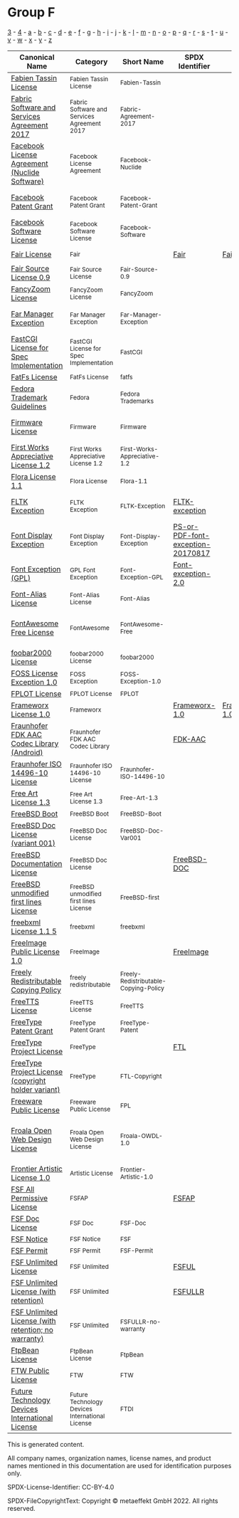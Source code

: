 # Group F

[3](../[3]/README.md) -
[4](../[4]/README.md) -
[a](../[a]/README.md) - 
[b](../[b]/README.md) - 
[c](../[c]/README.md) - 
[d](../[d]/README.md) - 
[e](../[e]/README.md) - 
[f](../[f]/README.md) - 
[g](../[g]/README.md) - 
[h](../[h]/README.md) - 
[i](../[i]/README.md) - 
[j](../[j]/README.md) - 
[k](../[k]/README.md) - 
[l](../[l]/README.md) - 
[m](../[m]/README.md) - 
[n](../[n]/README.md) - 
[o](../[o]/README.md) - 
[p](../[p]/README.md) - 
[q](../[q]/README.md) - 
[r](../[r]/README.md) - 
[s](../[s]/README.md) - 
[t](../[t]/README.md) - 
[u](../[u]/README.md) - 
[v](../[v]/README.md) - 
[w](../[w]/README.md) - 
[x](../[x]/README.md) - 
[y](../[y]/README.md) - 
[z](../[z]/README.md)

|Canonical Name|Category|Short Name|SPDX Identifier|OSI|Open CoDE|ScanCode|Matched ScanCode|Type|
| --- | --- | --- | --- | --- | --- | --- | --- | --- |
|[Fabien Tassin License]([fa]/Fabien-Tassin-License.yaml)|<sup>Fabien Tassin License</sup>|<sup>Fabien-Tassin</sup>| | |<sup> </sup>| [fabien-tassin](https://github.com/nexB/scancode-toolkit/blob/develop/src/licensedcode/data/licenses/fabien-tassin.LICENSE) | [fabien-tassin](https://github.com/nexB/scancode-toolkit/blob/develop/src/licensedcode/data/licenses/fabien-tassin.LICENSE) |<sup>terms</sup>|
|[Fabric Software and Services Agreement 2017]([fa]/Fabric-Software-and-Services-Agreement-2017.yaml)|<sup>Fabric Software and Services Agreement 2017</sup>|<sup>Fabric-Agreement-2017</sup>| | |<sup> </sup>| [fabric-agreement-2017](https://github.com/nexB/scancode-toolkit/blob/develop/src/licensedcode/data/licenses/fabric-agreement-2017.LICENSE) | [fabric-agreement-2017](https://github.com/nexB/scancode-toolkit/blob/develop/src/licensedcode/data/licenses/fabric-agreement-2017.LICENSE) |<sup>terms</sup>|
|[Facebook License Agreement (Nuclide Software)]([fa]/Facebook-License-Agreement-(Nuclide-Software).yaml)|<sup>Facebook License Agreement</sup>|<sup>Facebook-Nuclide</sup>| | |<sup> </sup>| [facebook-nuclide](https://github.com/nexB/scancode-toolkit/blob/develop/src/licensedcode/data/licenses/facebook-nuclide.LICENSE) | [facebook-nuclide](https://github.com/nexB/scancode-toolkit/blob/develop/src/licensedcode/data/licenses/facebook-nuclide.LICENSE) |<sup>terms</sup>|
|[Facebook Patent Grant]([fa]/Facebook-Patent-Grant.yaml)|<sup>Facebook Patent Grant</sup>|<sup>Facebook-Patent-Grant</sup>| | |<sup> </sup>| [facebook-patent-rights-2](https://github.com/nexB/scancode-toolkit/blob/develop/src/licensedcode/data/licenses/facebook-patent-rights-2.LICENSE) | [facebook-patent-rights-2](https://github.com/nexB/scancode-toolkit/blob/develop/src/licensedcode/data/licenses/facebook-patent-rights-2.LICENSE) |<sup>terms</sup>|
|[Facebook Software License]([fa]/Facebook-Software-License.yaml)|<sup>Facebook Software License</sup>|<sup>Facebook-Software</sup>| | |<sup> </sup>| [facebook-software-license](https://github.com/nexB/scancode-toolkit/blob/develop/src/licensedcode/data/licenses/facebook-software-license.LICENSE) | [facebook-software-license](https://github.com/nexB/scancode-toolkit/blob/develop/src/licensedcode/data/licenses/facebook-software-license.LICENSE) |<sup>terms</sup>|
|[Fair License]([fa]/Fair-License.yaml)|<sup>Fair</sup>|<sup> </sup>|[Fair](https://spdx.org/licenses/Fair.html)| [Fair](https://opensource.org/licenses/Fair) |<sup>not approved</sup>| [fair](https://github.com/nexB/scancode-toolkit/blob/develop/src/licensedcode/data/licenses/fair.LICENSE) | [fair](https://github.com/nexB/scancode-toolkit/blob/develop/src/licensedcode/data/licenses/fair.LICENSE) |<sup>terms</sup>|
|[Fair Source License 0.9]([fa]/Fair-Source-License-0.9.yaml)|<sup>Fair Source License</sup>|<sup>Fair-Source-0.9</sup>| | |<sup> </sup>| [fair-source-0.9](https://github.com/nexB/scancode-toolkit/blob/develop/src/licensedcode/data/licenses/fair-source-0.9.LICENSE) | [fair-source-0.9](https://github.com/nexB/scancode-toolkit/blob/develop/src/licensedcode/data/licenses/fair-source-0.9.LICENSE) |<sup>terms</sup>|
|[FancyZoom License]([fa]/FancyZoom-License.yaml)|<sup>FancyZoom License</sup>|<sup>FancyZoom</sup>| | |<sup> </sup>| [fancyzoom](https://github.com/nexB/scancode-toolkit/blob/develop/src/licensedcode/data/licenses/fancyzoom.LICENSE) | [fancyzoom](https://github.com/nexB/scancode-toolkit/blob/develop/src/licensedcode/data/licenses/fancyzoom.LICENSE) |<sup>terms</sup>|
|[Far Manager Exception]([fa]/Far-Manager-Exception.yaml)|<sup>Far Manager Exception</sup>|<sup>Far-Manager-Exception</sup>| | |<sup> </sup>| [far-manager-exception](https://github.com/nexB/scancode-toolkit/blob/develop/src/licensedcode/data/licenses/far-manager-exception.LICENSE) | [far-manager-exception](https://github.com/nexB/scancode-toolkit/blob/develop/src/licensedcode/data/licenses/far-manager-exception.LICENSE) |<sup>exception</sup>|
|[FastCGI License for Spec Implementation]([fa]/FastCGI-License-for-Spec-Implementation.yaml)|<sup>FastCGI License for Spec Implementation</sup>|<sup>FastCGI</sup>| | |<sup> </sup>| [openmarket-fastcgi](https://github.com/nexB/scancode-toolkit/blob/develop/src/licensedcode/data/licenses/openmarket-fastcgi.LICENSE) | [openmarket-fastcgi](https://github.com/nexB/scancode-toolkit/blob/develop/src/licensedcode/data/licenses/openmarket-fastcgi.LICENSE) |<sup>terms</sup>|
|[FatFs License]([fa]/FatFs-License.yaml)|<sup>FatFs License</sup>|<sup>fatfs</sup>| | |<sup> </sup>| [fatfs](https://github.com/nexB/scancode-toolkit/blob/develop/src/licensedcode/data/licenses/fatfs.LICENSE) | |<sup>terms</sup>|
|[Fedora Trademark Guidelines]([fe]/Fedora-Trademark-Guidelines.yaml)|<sup>Fedora</sup>|<sup>Fedora Trademarks</sup>| | |<sup> </sup>| | |<sup>terms</sup>|
|[Firmware License]([fi]/Firmware-License.yaml)|<sup>Firmware</sup>|<sup>Firmware</sup>| | |<sup> </sup>| [binary-linux-firmware](https://github.com/nexB/scancode-toolkit/blob/develop/src/licensedcode/data/licenses/binary-linux-firmware.LICENSE) | [intel-bcl](https://github.com/nexB/scancode-toolkit/blob/develop/src/licensedcode/data/licenses/intel-bcl.LICENSE) |<sup>terms</sup>|
|[First Works Appreciative License 1.2]([fi]/First-Works-Appreciative-License-1.2.yaml)|<sup>First Works Appreciative License 1.2</sup>|<sup>First-Works-Appreciative-1.2</sup>| | |<sup> </sup>| [first-works-appreciative-1.2](https://github.com/nexB/scancode-toolkit/blob/develop/src/licensedcode/data/licenses/first-works-appreciative-1.2.LICENSE) | [first-works-appreciative-1.2](https://github.com/nexB/scancode-toolkit/blob/develop/src/licensedcode/data/licenses/first-works-appreciative-1.2.LICENSE) |<sup>terms</sup>|
|[Flora License 1.1]([fl]/Flora-License-1.1.yaml)|<sup>Flora License</sup>|<sup>Flora-1.1</sup>| | |<sup> </sup>| [flora-1.1](https://github.com/nexB/scancode-toolkit/blob/develop/src/licensedcode/data/licenses/flora-1.1.LICENSE) | |<sup>terms</sup>|
|[FLTK Exception]([fl]/FLTK-Exception.yaml)|<sup>FLTK Exception</sup>|<sup>FLTK-Exception</sup>|[FLTK-exception](https://spdx.org/licenses/FLTK-exception.html)| |<sup> </sup>| [lgpl-2.0-fltk](https://github.com/nexB/scancode-toolkit/blob/develop/src/licensedcode/data/licenses/lgpl-2.0-fltk.LICENSE) | [fltk-exception-lgpl-2.0](https://github.com/nexB/scancode-toolkit/blob/develop/src/licensedcode/data/licenses/fltk-exception-lgpl-2.0.LICENSE) |<sup>exception</sup>|
|[Font Display Exception]([fo]/Font-Display-Exception.yaml)|<sup>Font Display Exception</sup>|<sup>Font-Display-Exception</sup>|[PS-or-PDF-font-exception-20170817](https://spdx.org/licenses/PS-or-PDF-font-exception-20170817.html)| |<sup> </sup>| [ps-or-pdf-font-exception-20170817](https://github.com/nexB/scancode-toolkit/blob/develop/src/licensedcode/data/licenses/ps-or-pdf-font-exception-20170817.LICENSE) | [ps-or-pdf-font-exception-20170817](https://github.com/nexB/scancode-toolkit/blob/develop/src/licensedcode/data/licenses/ps-or-pdf-font-exception-20170817.LICENSE) |<sup>exception</sup>|
|[Font Exception (GPL)]([fo]/Font-Exception-(GPL).yaml)|<sup>GPL Font Exception</sup>|<sup>Font-Exception-GPL</sup>|[Font-exception-2.0](https://spdx.org/licenses/Font-exception-2.0.html)| |<sup> </sup>| [font-exception-gpl](https://github.com/nexB/scancode-toolkit/blob/develop/src/licensedcode/data/licenses/font-exception-gpl.LICENSE) | [font-exception-gpl](https://github.com/nexB/scancode-toolkit/blob/develop/src/licensedcode/data/licenses/font-exception-gpl.LICENSE) |<sup>exception</sup>|
|[Font-Alias License]([fo]/Font-Alias-License.yaml)|<sup>Font-Alias License</sup>|<sup>Font-Alias</sup>| | |<sup> </sup>| [font-alias](https://github.com/nexB/scancode-toolkit/blob/develop/src/licensedcode/data/licenses/font-alias.LICENSE) | |<sup>terms</sup>|
|[FontAwesome Free License]([fo]/FontAwesome-Free-License.yaml)|<sup>FontAwesome</sup>|<sup>FontAwesome-Free</sup>| | |<sup> </sup>| | [cc-by-4.0](https://github.com/nexB/scancode-toolkit/blob/develop/src/licensedcode/data/licenses/cc-by-4.0.LICENSE), [gpl-1.0-plus](https://github.com/nexB/scancode-toolkit/blob/develop/src/licensedcode/data/licenses/gpl-1.0-plus.LICENSE), [mit](https://github.com/nexB/scancode-toolkit/blob/develop/src/licensedcode/data/licenses/mit.LICENSE), [ofl-1.1](https://github.com/nexB/scancode-toolkit/blob/develop/src/licensedcode/data/licenses/ofl-1.1.LICENSE) |<sup>terms</sup>|
|[foobar2000 License]([fo]/foobar2000-License.yaml)|<sup>foobar2000 License</sup>|<sup>foobar2000</sup>| | |<sup> </sup>| [foobar2000](https://github.com/nexB/scancode-toolkit/blob/develop/src/licensedcode/data/licenses/foobar2000.LICENSE) | [foobar2000](https://github.com/nexB/scancode-toolkit/blob/develop/src/licensedcode/data/licenses/foobar2000.LICENSE) |<sup>terms</sup>|
|[FOSS License Exception 1.0]([fo]/FOSS-License-Exception-1.0.yaml)|<sup>FOSS Exception</sup>|<sup>FOSS-Exception-1.0</sup>| | |<sup> </sup>| | |<sup>exception</sup>|
|[FPLOT License]([fp]/FPLOT-License.yaml)|<sup>FPLOT License</sup>|<sup>FPLOT</sup>| | |<sup> </sup>| [fplot](https://github.com/nexB/scancode-toolkit/blob/develop/src/licensedcode/data/licenses/fplot.LICENSE) | [fplot](https://github.com/nexB/scancode-toolkit/blob/develop/src/licensedcode/data/licenses/fplot.LICENSE) |<sup>terms</sup>|
|[Frameworx License 1.0]([fr]/Frameworx-License-1.0.yaml)|<sup>Frameworx</sup>|<sup> </sup>|[Frameworx-1.0](https://spdx.org/licenses/Frameworx-1.0.html)| [Frameworx-1.0](https://opensource.org/licenses/Frameworx-1.0) |<sup> </sup>| [frameworx-1.0](https://github.com/nexB/scancode-toolkit/blob/develop/src/licensedcode/data/licenses/frameworx-1.0.LICENSE) | [frameworx-1.0](https://github.com/nexB/scancode-toolkit/blob/develop/src/licensedcode/data/licenses/frameworx-1.0.LICENSE) |<sup>terms</sup>|
|[Fraunhofer FDK AAC Codec Library (Android)]([fr]/Fraunhofer-FDK-AAC-Codec-Library-(Android).yaml)|<sup>Fraunhofer FDK AAC Codec Library</sup>|<sup> </sup>|[FDK-AAC](https://spdx.org/licenses/FDK-AAC.html)| |<sup>not approved</sup>| [fraunhofer-fdk-aac-codec](https://github.com/nexB/scancode-toolkit/blob/develop/src/licensedcode/data/licenses/fraunhofer-fdk-aac-codec.LICENSE) | [fraunhofer-fdk-aac-codec](https://github.com/nexB/scancode-toolkit/blob/develop/src/licensedcode/data/licenses/fraunhofer-fdk-aac-codec.LICENSE) |<sup>terms</sup>|
|[Fraunhofer ISO 14496-10 License]([fr]/Fraunhofer-ISO-14496-10-License.yaml)|<sup>Fraunhofer ISO 14496-10 License</sup>|<sup>Fraunhofer-ISO-14496-10</sup>| | |<sup> </sup>| [fraunhofer-iso-14496-10](https://github.com/nexB/scancode-toolkit/blob/develop/src/licensedcode/data/licenses/fraunhofer-iso-14496-10.LICENSE) | [fraunhofer-iso-14496-10](https://github.com/nexB/scancode-toolkit/blob/develop/src/licensedcode/data/licenses/fraunhofer-iso-14496-10.LICENSE) |<sup>terms</sup>|
|[Free Art License 1.3]([fr]/Free-Art-License-1.3.yaml)|<sup>Free Art License 1.3</sup>|<sup>Free-Art-1.3</sup>| | |<sup> </sup>| [free-art-1.3](https://github.com/nexB/scancode-toolkit/blob/develop/src/licensedcode/data/licenses/free-art-1.3.LICENSE) | [free-art-1.3](https://github.com/nexB/scancode-toolkit/blob/develop/src/licensedcode/data/licenses/free-art-1.3.LICENSE) |<sup>terms</sup>|
|[FreeBSD Boot]([fr]/FreeBSD-Boot.yaml)|<sup>FreeBSD Boot</sup>|<sup>FreeBSD-Boot</sup>| | |<sup> </sup>| [freebsd-boot](https://github.com/nexB/scancode-toolkit/blob/develop/src/licensedcode/data/licenses/freebsd-boot.LICENSE) | [freebsd-boot](https://github.com/nexB/scancode-toolkit/blob/develop/src/licensedcode/data/licenses/freebsd-boot.LICENSE) |<sup>terms</sup>|
|[FreeBSD Doc License (variant 001)]([fr]/FreeBSD-Doc-License-(variant-001).yaml)|<sup>FreeBSD Doc License</sup>|<sup>FreeBSD-Doc-Var001</sup>| | |<sup> </sup>| [freebsd-doc](https://github.com/nexB/scancode-toolkit/blob/develop/src/licensedcode/data/licenses/freebsd-doc.LICENSE) | [freebsd-doc](https://github.com/nexB/scancode-toolkit/blob/develop/src/licensedcode/data/licenses/freebsd-doc.LICENSE) |<sup>terms</sup>|
|[FreeBSD Documentation License]([fr]/FreeBSD-Documentation-License.yaml)|<sup>FreeBSD Doc License</sup>|<sup> </sup>|[FreeBSD-DOC](https://spdx.org/licenses/FreeBSD-DOC.html)| |<sup>approved</sup>| | |<sup>terms</sup>|
|[FreeBSD unmodified first lines License]([fr]/FreeBSD-unmodified-first-lines-License.yaml)|<sup>FreeBSD unmodified first lines License</sup>|<sup>FreeBSD-first</sup>| | |<sup> </sup>| [freebsd-first](https://github.com/nexB/scancode-toolkit/blob/develop/src/licensedcode/data/licenses/freebsd-first.LICENSE) | [freebsd-first](https://github.com/nexB/scancode-toolkit/blob/develop/src/licensedcode/data/licenses/freebsd-first.LICENSE) |<sup>terms</sup>|
|[freebxml License 1.1 5]([fr]/freebxml-License-1.1-5.yaml)|<sup>freebxml</sup>|<sup>freebxml</sup>| | |<sup> </sup>| | [apache-1.1](https://github.com/nexB/scancode-toolkit/blob/develop/src/licensedcode/data/licenses/apache-1.1.LICENSE), [apache-2.0](https://github.com/nexB/scancode-toolkit/blob/develop/src/licensedcode/data/licenses/apache-2.0.LICENSE) |<sup>terms</sup>|
|[FreeImage Public License 1.0]([fr]/FreeImage-Public-License-1.0.yaml)|<sup>FreeImage</sup>|<sup> </sup>|[FreeImage](https://spdx.org/licenses/FreeImage.html)| |<sup>approved</sup>| [freeimage-1.0](https://github.com/nexB/scancode-toolkit/blob/develop/src/licensedcode/data/licenses/freeimage-1.0.LICENSE) | [freeimage-1.0](https://github.com/nexB/scancode-toolkit/blob/develop/src/licensedcode/data/licenses/freeimage-1.0.LICENSE) |<sup>terms</sup>|
|[Freely Redistributable Copying Policy]([fr]/Freely-Redistributable-Copying-Policy.yaml)|<sup>freely redistributable</sup>|<sup>Freely-Redistributable-Copying-Policy</sup>| | |<sup> </sup>| | |<sup>terms</sup>|
|[FreeTTS License]([fr]/FreeTTS-License.yaml)|<sup>FreeTTS License</sup>|<sup>FreeTTS</sup>| | |<sup> </sup>| [freetts](https://github.com/nexB/scancode-toolkit/blob/develop/src/licensedcode/data/licenses/freetts.LICENSE) | [freetts](https://github.com/nexB/scancode-toolkit/blob/develop/src/licensedcode/data/licenses/freetts.LICENSE) |<sup>terms</sup>|
|[FreeType Patent Grant]([fr]/FreeType-Patent-Grant.yaml)|<sup>FreeType Patent Grant</sup>|<sup>FreeType-Patent</sup>| | |<sup> </sup>| [freetype-patent](https://github.com/nexB/scancode-toolkit/blob/develop/src/licensedcode/data/licenses/freetype-patent.LICENSE) | [freetype-patent](https://github.com/nexB/scancode-toolkit/blob/develop/src/licensedcode/data/licenses/freetype-patent.LICENSE) |<sup>terms</sup>|
|[FreeType Project License]([fr]/FreeType-Project-License.yaml)|<sup>FreeType</sup>|<sup> </sup>|[FTL](https://spdx.org/licenses/FTL.html)| |<sup>approved</sup>| [freetype](https://github.com/nexB/scancode-toolkit/blob/develop/src/licensedcode/data/licenses/freetype.LICENSE) | [freetype](https://github.com/nexB/scancode-toolkit/blob/develop/src/licensedcode/data/licenses/freetype.LICENSE) |<sup>terms</sup>|
|[FreeType Project License (copyright holder variant)]([fr]/FreeType-Project-License-(copyright-holder-variant).yaml)|<sup>FreeType</sup>|<sup>FTL-Copyright</sup>| | |<sup> </sup>| | |<sup>terms</sup>|
|[Freeware Public License]([fr]/Freeware-Public-License.yaml)|<sup>Freeware Public License</sup>|<sup>FPL</sup>| | |<sup> </sup>| [fpl](https://github.com/nexB/scancode-toolkit/blob/develop/src/licensedcode/data/licenses/fpl.LICENSE) | [fpl](https://github.com/nexB/scancode-toolkit/blob/develop/src/licensedcode/data/licenses/fpl.LICENSE) |<sup>terms</sup>|
|[Froala Open Web Design License]([fr]/Froala-Open-Web-Design-License.yaml)|<sup>Froala Open Web Design License</sup>|<sup>Froala-OWDL-1.0</sup>| | |<sup> </sup>| [froala-owdl-1.0](https://github.com/nexB/scancode-toolkit/blob/develop/src/licensedcode/data/licenses/froala-owdl-1.0.LICENSE) | [bsd-simplified](https://github.com/nexB/scancode-toolkit/blob/develop/src/licensedcode/data/licenses/bsd-simplified.LICENSE), [proprietary-license](https://github.com/nexB/scancode-toolkit/blob/develop/src/licensedcode/data/licenses/proprietary-license.LICENSE), [unknown](https://github.com/nexB/scancode-toolkit/blob/develop/src/licensedcode/data/licenses/unknown.LICENSE) |<sup>terms</sup>|
|[Frontier Artistic License 1.0]([fr]/Frontier-Artistic-License-1.0.yaml)|<sup>Artistic License</sup>|<sup>Frontier-Artistic-1.0</sup>| | |<sup> </sup>| [frontier-1.0](https://github.com/nexB/scancode-toolkit/blob/develop/src/licensedcode/data/licenses/frontier-1.0.LICENSE) | [frontier-1.0](https://github.com/nexB/scancode-toolkit/blob/develop/src/licensedcode/data/licenses/frontier-1.0.LICENSE) |<sup>terms</sup>|
|[FSF All Permissive License]([fs]/FSF-All-Permissive-License.yaml)|<sup>FSFAP</sup>|<sup> </sup>|[FSFAP](https://spdx.org/licenses/FSFAP.html)| |<sup>approved</sup>| [fsf-ap](https://github.com/nexB/scancode-toolkit/blob/develop/src/licensedcode/data/licenses/fsf-ap.LICENSE) | [fsf-ap](https://github.com/nexB/scancode-toolkit/blob/develop/src/licensedcode/data/licenses/fsf-ap.LICENSE) |<sup>terms</sup>|
|[FSF Doc License]([fs]/FSF-Doc-License.yaml)|<sup>FSF Doc</sup>|<sup>FSF-Doc</sup>| | |<sup> </sup>| | [latex2e](https://github.com/nexB/scancode-toolkit/blob/develop/src/licensedcode/data/licenses/latex2e.LICENSE) |<sup>terms</sup>|
|[FSF Notice]([fs]/FSF-Notice.yaml)|<sup>FSF Notice</sup>|<sup>FSF</sup>| | |<sup> </sup>| [fsf-notice](https://github.com/nexB/scancode-toolkit/blob/develop/src/licensedcode/data/licenses/fsf-notice.LICENSE) | |<sup>terms</sup>|
|[FSF Permit]([fs]/FSF-Permit.yaml)|<sup>FSF Permit</sup>|<sup>FSF-Permit</sup>| | |<sup> </sup>| | [wtfpl-1.0](https://github.com/nexB/scancode-toolkit/blob/develop/src/licensedcode/data/licenses/wtfpl-1.0.LICENSE) |<sup>terms</sup>|
|[FSF Unlimited License]([fs]/FSF-Unlimited-License.yaml)|<sup>FSF Unlimited</sup>|<sup> </sup>|[FSFUL](https://spdx.org/licenses/FSFUL.html)| |<sup>approved</sup>| [fsf-free](https://github.com/nexB/scancode-toolkit/blob/develop/src/licensedcode/data/licenses/fsf-free.LICENSE) | [fsf-free](https://github.com/nexB/scancode-toolkit/blob/develop/src/licensedcode/data/licenses/fsf-free.LICENSE) |<sup>terms</sup>|
|[FSF Unlimited License (with retention)]([fs]/FSF-Unlimited-License-(with-retention).yaml)|<sup>FSF Unlimited</sup>|<sup> </sup>|[FSFULLR](https://spdx.org/licenses/FSFULLR.html)| |<sup>approved</sup>| [fsf-unlimited](https://github.com/nexB/scancode-toolkit/blob/develop/src/licensedcode/data/licenses/fsf-unlimited.LICENSE) | [fsf-unlimited](https://github.com/nexB/scancode-toolkit/blob/develop/src/licensedcode/data/licenses/fsf-unlimited.LICENSE) |<sup>terms</sup>|
|[FSF Unlimited License (with retention; no warranty)]([fs]/FSF-Unlimited-License-(with-retention;no-warranty).yaml)|<sup>FSF Unlimited</sup>|<sup>FSFULLR-no-warranty</sup>| | |<sup> </sup>| | [fsf-unlimited](https://github.com/nexB/scancode-toolkit/blob/develop/src/licensedcode/data/licenses/fsf-unlimited.LICENSE) |<sup>terms</sup>|
|[FtpBean License]([ft]/FtpBean-License.yaml)|<sup>FtpBean License</sup>|<sup>FtpBean</sup>| | |<sup> </sup>| [ftpbean](https://github.com/nexB/scancode-toolkit/blob/develop/src/licensedcode/data/licenses/ftpbean.LICENSE) | [ftpbean](https://github.com/nexB/scancode-toolkit/blob/develop/src/licensedcode/data/licenses/ftpbean.LICENSE) |<sup>terms</sup>|
|[FTW Public License]([ft]/FTW-Public-License.yaml)|<sup>FTW</sup>|<sup>FTW</sup>| | |<sup> </sup>| | |<sup>terms</sup>|
|[Future Technology Devices International License]([fu]/Future-Technology-Devices-International-License.yaml)|<sup>Future Technology Devices International License</sup>|<sup>FTDI</sup>| | |<sup> </sup>| [ftdi](https://github.com/nexB/scancode-toolkit/blob/develop/src/licensedcode/data/licenses/ftdi.LICENSE) | [ftdi](https://github.com/nexB/scancode-toolkit/blob/develop/src/licensedcode/data/licenses/ftdi.LICENSE) |<sup>terms</sup>|

This is generated content.

All company names, organization names, license names, and product names mentioned in this documentation are used for identification purposes only.

SPDX-License-Identifier: CC-BY-4.0

SPDX-FileCopyrightText: Copyright © metaeffekt GmbH 2022. All rights reserved.
